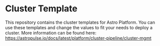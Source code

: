 # Cluster Template

This repository contains the cluster templates for Astro Platform. You can use these templates and change the values to fit your needs to deploy a cluster.
More information can be found here: https://astropulse.io/docs/latest/platform/cluster-pipeline/cluster-mgmt